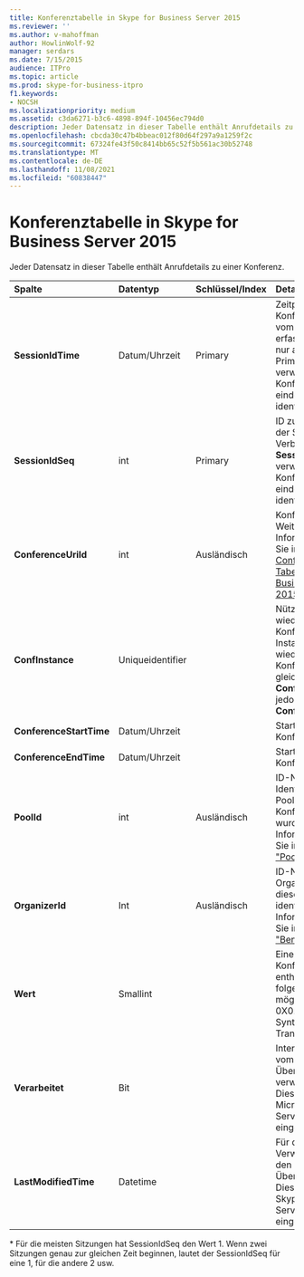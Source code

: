 ```yaml
---
title: Konferenztabelle in Skype for Business Server 2015
ms.reviewer: ''
ms.author: v-mahoffman
author: HowlinWolf-92
manager: serdars
ms.date: 7/15/2015
audience: ITPro
ms.topic: article
ms.prod: skype-for-business-itpro
f1.keywords:
- NOCSH
ms.localizationpriority: medium
ms.assetid: c3da6271-b3c6-4898-894f-10456ec794d0
description: Jeder Datensatz in dieser Tabelle enthält Anrufdetails zu einer Konferenz.
ms.openlocfilehash: cbcda30c47b4bbeac012f80d64f297a9a1259f2c
ms.sourcegitcommit: 67324fe43f50c8414bb65c52f5b561ac30b52748
ms.translationtype: MT
ms.contentlocale: de-DE
ms.lasthandoff: 11/08/2021
ms.locfileid: "60838447"
---
```

# <a name="conferences-table-in-skype-for-business-server-2015"></a>Konferenztabelle in Skype for Business Server 2015
 
Jeder Datensatz in dieser Tabelle enthält Anrufdetails zu einer Konferenz.
  
|**Spalte**|**Datentyp**|**Schlüssel/Index**|**Details**|
|:-----|:-----|:-----|:-----|
|**SessionIdTime** <br/> |Datum/Uhrzeit  <br/> |Primary  <br/> |Zeitpunkt, zu dem die Konferenzanfrage vom KDS-Agent erfasst wurde. Wird nur als Primärschlüssel verwendet, um eine Konferenzinstanz eindeutig zu identifizieren.  <br/> |
|**SessionIdSeq** <br/> |int  <br/> |Primary  <br/> |ID zur Identifikation der Sitzung. Wird in Verbindung mit **SessionIdTime** verwendet, um eine Konferenzinstanz eindeutig zu identifizieren. * <br/> |
|**ConferenceUriId** <br/> |int  <br/> |Ausländisch  <br/> |Konferenz-URI Weitere Informationen finden Sie in der [ConferenceUris-Tabelle in Skype for Business Server 2015.](conferenceuris.md) <br/> |
|**ConfInstance** <br/> |Uniqueidentifier  <br/> | <br/> |Nützlich für wiederkehrende Konferenzen; Jede Instanz einer wiederkehrenden Konferenz hat den gleichen **ConferenceUri,** hat jedoch eine andere **ConfInstance**. <br/> |
|**ConferenceStartTime** <br/> |Datum/Uhrzeit  <br/> | <br/> |Startzeit der Konferenz.  <br/> |
|**ConferenceEndTime** <br/> |Datum/Uhrzeit  <br/> | <br/> |Startzeit der Konferenz.  <br/> |
|**PoolId** <br/> |int  <br/> |Ausländisch  <br/> |ID-Nummer zum Identifizieren des Pools, in dem die Konferenz erfasst wurde. Weitere Informationen finden Sie in der [Tabelle "Pools".](pools.md) <br/> |
|**OrganizerId** <br/> |Int  <br/> |Ausländisch  <br/> |ID-Nummer, um den Organisator-URI dieser Konferenz zu identifizieren. Weitere Informationen finden Sie in der [Tabelle "Benutzer".](users.md) <br/> |
|**Wert** <br/> |Smallint  <br/> || Eine Bitmaske, die Konferenzattribute enthält. Die folgenden Werte sind möglich: <br/>  0X01 <br/>  Synthetische <br/>  Transaction <br/> |
|**Verarbeitet** <br/> |Bit  <br/> ||Internes Feld, das vom Überwachungsdienst verwendet wird.  <br/> Dieses Feld wurde in Microsoft Lync Server 2013 eingeführt.  <br/> |
|**LastModifiedTime** <br/> |Datetime  <br/> ||Für die interne Verwendung durch den Überwachungsdienst.  <br/> Dieses Feld wurde in Skype for Business Server 2015 eingeführt.  <br/> |
   
\* Für die meisten Sitzungen hat SessionIdSeq den Wert 1. Wenn zwei Sitzungen genau zur gleichen Zeit beginnen, lautet der SessionIdSeq für eine 1, für die andere 2 usw.
  

